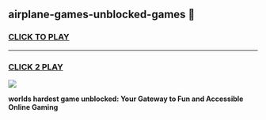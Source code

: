 
## airplane-games-unblocked-games 👋
<h3>
<a href="https://premium.freeplayer.one?title=airplane-games-unblocked-games&ref=14F">CLICK TO PLAY</a></h3>
<hr>

<h3>
<a href="https://premium.freeplayer.one?title=airplane-games-unblocked-games&ref=14F">CLICK 2 PLAY</a>
  
</h3>

<a href="https://premium.freeplayer.one?title=airplane-games-unblocked-games&ref=12F/"><img src="https://clearcache.store/games.png"></a>


**worlds hardest game unblocked: Your Gateway to Fun and Accessible Online Gaming**
